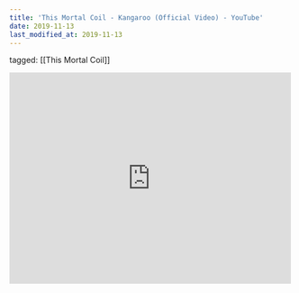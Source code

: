 ```yaml
---
title: 'This Mortal Coil - Kangaroo (Official Video) - YouTube'
date: 2019-11-13
last_modified_at: 2019-11-13
---
```

tagged: [[This Mortal Coil]]
<iframe allow="accelerometer; autoplay; clipboard-write; encrypted-media; gyroscope; picture-in-picture" allowfullscreen="" frameborder="0" height="375" id="youtube_iframe" src="https://www.youtube.com/embed/WByGMjdejD4?feature=oembed&amp;enablejsapi=1&amp;origin=https://safe.txmblr.com&amp;wmode=opaque" width="500"></iframe>
